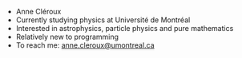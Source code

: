 - Anne Cléroux
- Currently studying physics at Université de Montréal
- Interested in astrophysics, particle physics and pure mathematics 
- Relatively new to programming
- To reach me: anne.cleroux@umontreal.ca

<!---
annecleroux/annecleroux is a ✨ special ✨ repository because its `README.md` (this file) appears on your GitHub profile.
You can click the Preview link to take a look at your changes.
--->

